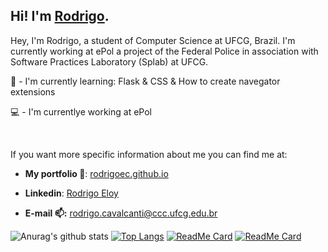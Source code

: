 ## Hi! I'm [Rodrigo](https://rodrigoec.github.io/).


Hey, I'm Rodrigo, a student of Computer Science at UFCG, Brazil. I'm currently working at ePol a project of the Federal Police in association with Software Practices Laboratory (Splab) at UFCG.

:seedling: - I'm currently learning: Flask & CSS & How to create navegator extensions

:computer: - I'm currentlye working at ePol

<br>

If you want more specific information about me you can find me at:

- **My portfolio :closed_book:**: [rodrigoec.github.io](https://rodrigoec.github.io/)<p>

- **Linkedin**: [Rodrigo Eloy](https://www.linkedin.com/in/rodrigo-eloy-2bb037193/)

- **E-mail :mailbox::** rodrigo.cavalcanti@ccc.ufcg.edu.br

![Anurag's github stats](https://github-readme-stats.vercel.app/api?username=rodrigoec&show_icons=true&theme=onedark&hide=stars)
[![Top Langs](https://github-readme-stats.vercel.app/api/top-langs/?username=rodrigoec&hide=Jupyter_Notebook&theme=onedark)](https://github.com/rodrigoec/github-readme-stats)
[![ReadMe Card](https://github-readme-stats.vercel.app/api/pin/?username=rodrigoec&repo=rodrigoec.github.io&theme=onedark)](https://github.com/rodrigoec/rodrigoec.github.io)
[![ReadMe Card](https://github-readme-stats.vercel.app/api/pin/?username=rodrigoec&repo=30DiasdeCSS&theme=onedark)](https://github.com/30DiasdeCSS)
